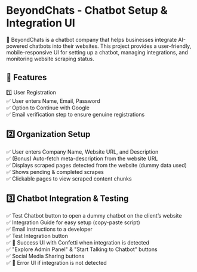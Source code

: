# BeyondChats - Chatbot Setup & Integration UI

🚀 BeyondChats is a chatbot company that helps businesses integrate AI-powered chatbots into their websites. This project provides a user-friendly, mobile-responsive UI for setting up a chatbot, managing integrations, and monitoring website scraping status.

## 🌟 Features

1️⃣ User Registration \
✅ User enters Name, Email, Password \
✅ Option to Continue with Google \
✅ Email verification step to ensure genuine registrations 

## 2️⃣ Organization Setup
✅ User enters Company Name, Website URL, and Description \
✅ (Bonus) Auto-fetch meta-description from the website URL \
✅ Displays scraped pages detected from the website (dummy data used) \
✅ Shows pending & completed scrapes \
✅ Clickable pages to view scraped content chunks 

## 3️⃣ Chatbot Integration & Testing
✅ Test Chatbot button to open a dummy chatbot on the client’s website \
✅ Integration Guide for easy setup (copy-paste script) \
✅ Email instructions to a developer \
✅ Test Integration button \
✅ 🎉 Success UI with Confetti when integration is detected \
✅ "Explore Admin Panel" & "Start Talking to Chatbot" buttons \
✅ Social Media Sharing buttons \
✅ 🚧 Error UI if integration is not detected 
